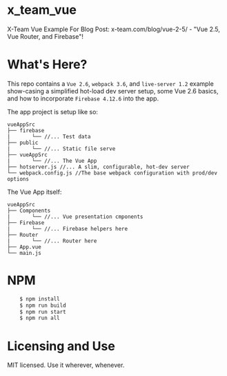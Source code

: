 # x_team_vue

X-Team Vue Example For Blog Post: x-team.com/blog/vue-2-5/ - "Vue 2.5, Vue Router, and Firebase"!

# What's Here?

This repo contains a `Vue 2.6`, `webpack 3.6`, and `live-server 1.2` example show-casing a simplified hot-load dev server setup, some Vue 2.6 basics, and how to incorporate `Firebase 4.12.6` into the app.

The app project is setup like so:
```
vueAppSrc
├── firebase
|		└── //... Test data
├── public
|		└── //... Static file serve
├── vueAppSrc
|		└── //... The Vue App
├── hotserver.js //... A slim, configurable, hot-dev server
└── webpack.config.js //The base webpack configuration with prod/dev options
```

The Vue App itself:
```
vueAppSrc
├── Components
|		└── //... Vue presentation cmponents
├── Firebase
|		└── //... Firebase helpers here
├── Router
|		└── //... Router here
├── App.vue
└── main.js
```

# NPM

```bash
    $ npm install
    $ npm run build
    $ npm run start
    $ npm run all
```

# Licensing and Use

MIT licensed. Use it wherever, whenever.